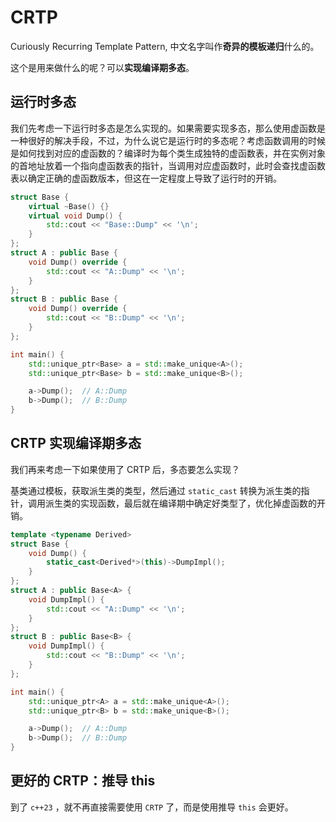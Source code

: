 # CRTP

Curiously Recurring Template Pattern, 中文名字叫作**奇异的模板递归**什么的。

这个是用来做什么的呢？可以**实现编译期多态**。

## 运行时多态

我们先考虑一下运行时多态是怎么实现的。如果需要实现多态，那么使用虚函数是一种很好的解决手段，不过，为什么说它是运行时的多态呢？考虑函数调用的时候是如何找到对应的虚函数的？编译时为每个类生成独特的虚函数表，并在实例对象的首地址放着一个指向虚函数表的指针，当调用对应虚函数时，此时会查找虚函数表以确定正确的虚函数版本，但这在一定程度上导致了运行时的开销。

```c++
struct Base {
    virtual ~Base() {}
    virtual void Dump() {
        std::cout << "Base::Dump" << '\n';
    }
};
struct A : public Base {
    void Dump() override {
        std::cout << "A::Dump" << '\n';
    }
};
struct B : public Base {
    void Dump() override {
        std::cout << "B::Dump" << '\n';
    }
};

int main() {
    std::unique_ptr<Base> a = std::make_unique<A>();
    std::unique_ptr<Base> b = std::make_unique<B>();

    a->Dump();  // A::Dump
    b->Dump();  // B::Dump
}
```

## CRTP 实现编译期多态

我们再来考虑一下如果使用了 CRTP 后，多态要怎么实现？

基类通过模板，获取派生类的类型，然后通过 `static_cast` 转换为派生类的指针，调用派生类的实现函数，最后就在编译期中确定好类型了，优化掉虚函数的开销。

```c++
template <typename Derived>
struct Base {
    void Dump() {
        static_cast<Derived*>(this)->DumpImpl();
    }
};
struct A : public Base<A> {
    void DumpImpl() {
        std::cout << "A::Dump" << '\n';
    }
};
struct B : public Base<B> {
    void DumpImpl() {
        std::cout << "B::Dump" << '\n';
    }
};

int main() {
    std::unique_ptr<A> a = std::make_unique<A>();
    std::unique_ptr<B> b = std::make_unique<B>();

    a->Dump();  // A::Dump
    b->Dump();  // B::Dump
}
```

## 更好的 CRTP：推导 this

到了 `c++23` ，就不再直接需要使用 `CRTP` 了，而是使用推导 `this` 会更好。
